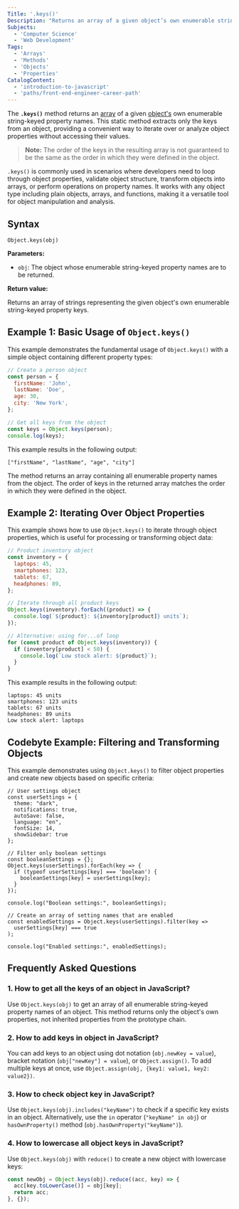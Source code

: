 ```yaml
---
Title: '.keys()'
Description: "Returns an array of a given object’s own enumerable string-keyed property names."
Subjects:
  - 'Computer Science'
  - 'Web Development'
Tags:
  - 'Arrays'
  - 'Methods'
  - 'Objects'
  - 'Properties'
CatalogContent:
  - 'introduction-to-javascript'
  - 'paths/front-end-engineer-career-path'
---
```


The **`.keys()`** method returns an [array](https://www.codecademy.com/resources/docs/javascript/arrays) of a given [object's](https://www.codecademy.com/resources/docs/javascript/objects) own enumerable string-keyed property names. This static method extracts only the keys from an object, providing a convenient way to iterate over or analyze object properties without accessing their values.

> **Note:** The order of the keys in the resulting array is not guaranteed to be the same as the order in which they were defined in the object.

`.keys()` is commonly used in scenarios where developers need to loop through object properties, validate object structure, transform objects into arrays, or perform operations on property names. It works with any object type including plain objects, arrays, and functions, making it a versatile tool for object manipulation and analysis.

## Syntax

```pseudo
Object.keys(obj)
```

**Parameters:**

- `obj`: The object whose enumerable string-keyed property names are to be returned.

**Return value:**

Returns an array of strings representing the given object's own enumerable string-keyed property keys.

## Example 1: Basic Usage of `Object.keys()`

This example demonstrates the fundamental usage of `Object.keys()` with a simple object containing different property types:

```js
// Create a person object
const person = {
  firstName: 'John',
  lastName: 'Doe',
  age: 30,
  city: 'New York',
};

// Get all keys from the object
const keys = Object.keys(person);
console.log(keys);
```

This example results in the following output:

```shell
["firstName", "lastName", "age", "city"]
```

The method returns an array containing all enumerable property names from the object. The order of keys in the returned array matches the order in which they were defined in the object.

## Example 2: Iterating Over Object Properties

This example shows how to use `Object.keys()` to iterate through object properties, which is useful for processing or transforming object data:

```js
// Product inventory object
const inventory = {
  laptops: 45,
  smartphones: 123,
  tablets: 67,
  headphones: 89,
};

// Iterate through all product keys
Object.keys(inventory).forEach((product) => {
  console.log(`${product}: ${inventory[product]} units`);
});

// Alternative: using for...of loop
for (const product of Object.keys(inventory)) {
  if (inventory[product] < 50) {
    console.log(`Low stock alert: ${product}`);
  }
}
```

This example results in the following output:

```shell
laptops: 45 units
smartphones: 123 units
tablets: 67 units
headphones: 89 units
Low stock alert: laptops
```

## Codebyte Example: Filtering and Transforming Objects

This example demonstrates using `Object.keys()` to filter object properties and create new objects based on specific criteria:

```codebyte/javascript
// User settings object
const userSettings = {
  theme: "dark",
  notifications: true,
  autoSave: false,
  language: "en",
  fontSize: 14,
  showSidebar: true
};

// Filter only boolean settings
const booleanSettings = {};
Object.keys(userSettings).forEach(key => {
  if (typeof userSettings[key] === 'boolean') {
    booleanSettings[key] = userSettings[key];
  }
});

console.log("Boolean settings:", booleanSettings);

// Create an array of setting names that are enabled
const enabledSettings = Object.keys(userSettings).filter(key =>
  userSettings[key] === true
);

console.log("Enabled settings:", enabledSettings);
```

## Frequently Asked Questions

### 1. How to get all the keys of an object in JavaScript?

Use `Object.keys(obj)` to get an array of all enumerable string-keyed property names of an object. This method returns only the object's own properties, not inherited properties from the prototype chain.

### 2. How to add keys in object in JavaScript?

You can add keys to an object using dot notation (`obj.newKey = value`), bracket notation (`obj["newKey"] = value`), or `Object.assign()`. To add multiple keys at once, use `Object.assign(obj, {key1: value1, key2: value2})`.

### 3. How to check object key in JavaScript?

Use `Object.keys(obj).includes("keyName")` to check if a specific key exists in an object. Alternatively, use the `in` operator (`"keyName" in obj`) or `hasOwnProperty()` method (`obj.hasOwnProperty("keyName")`).

### 4. How to lowercase all object keys in JavaScript?

Use `Object.keys(obj)` with `reduce()` to create a new object with lowercase keys:

```js
const newObj = Object.keys(obj).reduce((acc, key) => {
  acc[key.toLowerCase()] = obj[key];
  return acc;
}, {});
```
